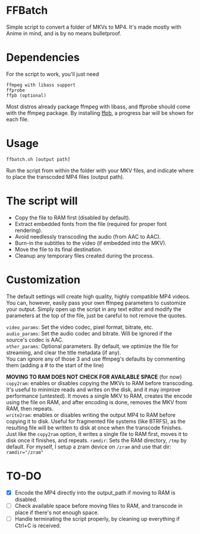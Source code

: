 # FFBatch
Simple script to convert a folder of MKVs to MP4. It's made mostly with Anime in mind, and is by no means bulletproof.

# Dependencies
For the script to work, you'll just need
```
ffmpeg with libass support
ffprobe
ffpb (optional)
```
Most distros already package ffmpeg with libass, and ffprobe should come with the ffmpeg package.
By installing [ffpb](https://github.com/althonos/ffpb), a progress bar will be shown for each file.
# Usage
```
ffbatch.sh [output path]
```
Run the script from within the folder with your MKV files, and indicate where to place the transcoded MP4 files (output path).

# The script will
- Copy the file to RAM first (disabled by default).
- Extract embedded fonts from the file (required for proper font rendering).
- Avoid needlessly transcoding the audio (from AAC to AAC).
- Burn-in the subtitles to the video (if embedded into the MKV).
- Move the file to its final destination.
- Cleanup any temporary files created during the process.

# Customization
The default settings will create high quality, highly compatible MP4 videos. You can, however, easily pass your own ffmpeg parameters to customize your output.
Simply open up the script in any text editor and modify the parameters at the top of the file, just be careful to not remove the quotes. <br />

```video_params```: Set the video codec, pixel format, bitrate, etc. <br />
```audio_params```: Set the audio codec and bitrate. Will be ignored if the source's codec is AAC. <br />
```other_params```: Optional parameters. By default, we optimize the file for streaming, and clear the title metadata (if any). <br />
You can ignore any of those 3 and use ffmpeg's defaults by commenting them (adding a # to the start of the line)

**MOVING TO RAM DOES NOT CHECK FOR AVAILABLE SPACE** (for now) <br />
```copy2ram```: enables or disables copying the MKVs to RAM before transcoding. It's useful to minimize reads and writes on the disk, and it may improve performance (untested). It moves a single MKV to RAM, creates the encode using the file on RAM, and after encoding is done, removes the MKV from RAM, then repeats. <br />
```write2ram```: enables or disables writing the output MP4 to RAM before copying it to disk. Useful for fragmented file systems (like BTRFS), as the resulting file will be written to disk at once when the transcode finishes. Just like the ```copy2ram``` option, it writes a single file to RAM first, moves it to disk once it finishes, and repeats.
```ramdir```: Sets the RAM directory, ```/tmp``` by default. For myself, I setup a zram device on ```/zram``` and use that dir: ```ramdir="/zram"```

# TO-DO
- [X] Encode the MP4 directly into the output_path if moving to RAM is disabled.
- [ ] Check available space before moving files to RAM, and transcode in place if there's not enough space.
- [ ] Handle terminating the script properly, by cleaning up everything if Ctrl+C is received.
